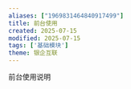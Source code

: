 ```yaml
---
aliases: ["1969831464840917499"]
title: 前台使用
created: 2025-07-15
modified: 2025-07-15
tags: ['基础模块']
theme: 银企互联
---
```


前台使用说明